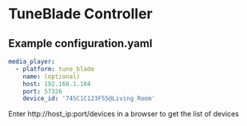 # TuneBlade Controller

## Example configuration.yaml

```yaml
media_player:
  - platform: tune_blade
    name: (optional)
    host: 192.168.1.104
    port: 57326
    device_id: '745C1C123F55@Living Room'
```
Enter http://host_ip:port/devices in a browser to get the list of devices

